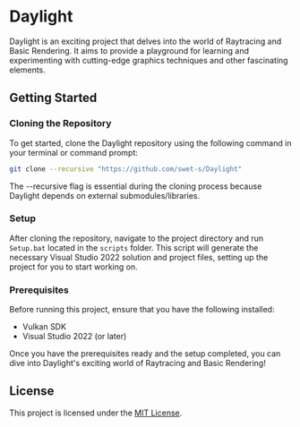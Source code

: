 # Daylight

Daylight is an exciting project that delves into the world of Raytracing and Basic Rendering. It aims to provide a playground for learning and experimenting with cutting-edge graphics techniques and other fascinating elements.

## Getting Started

### Cloning the Repository
To get started, clone the Daylight repository using the following command in your terminal or command prompt:

```bash
git clone --recursive "https://github.com/swet-s/Daylight"
```

The --recursive flag is essential during the cloning process because Daylight depends on external submodules/libraries.

### Setup
After cloning the repository, navigate to the project directory and run `Setup.bat` located in the `scripts` folder. This script will generate the necessary Visual Studio 2022 solution and project files, setting up the project for you to start working on.

### Prerequisites
Before running this project, ensure that you have the following installed:

- Vulkan SDK
- Visual Studio 2022 (or later)

Once you have the prerequisites ready and the setup completed, you can dive into Daylight's exciting world of Raytracing and Basic Rendering!

## License
This project is licensed under the [MIT License](LICENSE).
